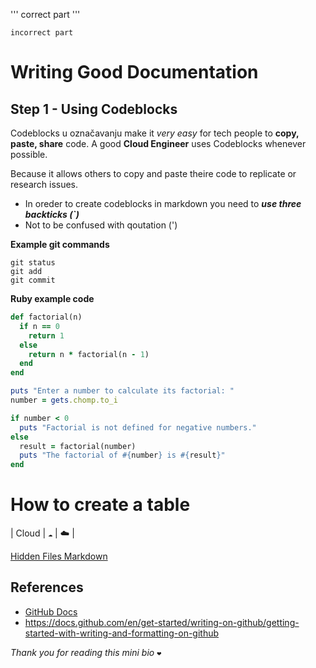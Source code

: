 '''
correct part
'''

```
incorrect part
```


# Writing Good Documentation 

## Step 1 - Using Codeblocks

Codeblocks u označavanju make it *very easy* for tech people to **copy, paste, share** code.
A good __Cloud Engineer__ uses Codeblocks whenever possible.

Because it allows others to copy and paste theire code to replicate or research issues.

- In oreder to create codeblocks in markdown you need to ***use three backticks (`)***
- Not to be confused with qoutation (')

**Example git commands**

```
git status 
git add 
git commit
```

**Ruby example code**
```ruby
def factorial(n)
  if n == 0
    return 1
  else
    return n * factorial(n - 1)
  end
end

puts "Enter a number to calculate its factorial: "
number = gets.chomp.to_i

if number < 0
  puts "Factorial is not defined for negative numbers."
else
  result = factorial(number)
  puts "The factorial of #{number} is #{result}"
end
```

# How to create a table 
| Cloud | `☁️` | ☁️ |

[Hidden Files Markdown](secret/hidden-garden.md)

## References
- [GitHub Docs](https://docs.github.com/en/get-started/writing-on-github/getting-started-with-writing-and-formatting-on-github/basic-writing-and-formatting-syntax)
- https://docs.github.com/en/get-started/writing-on-github/getting-started-with-writing-and-formatting-on-github

_Thank you for reading this mini bio_ `❤️`
